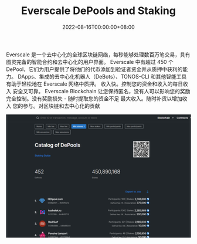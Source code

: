 ﻿---
title: "Everscale DePools and Staking"
description: "将您的代币质押到 Everscale DePool 智能合约并每天享受奖励"
date: 2022-08-16T00:00:00+08:00
lastmod: 2022-08-16T00:00:00+08:00
draft: false
authors: ["boogArno"]
featuredImage: "everscale-depools-and-staking.png"
tags: ["DeFi","Everscale DePools and Staking"]
categories: ["nfts"]
nfts: ["DeFi"]
blockchain: "Everscale"
website: "https://ever.surf/"
twitter: ""
discord: "https://discord.com/invite/everscale"
telegram: "https://t.me/surfofficial"
github: "https://github.com/tonlabs"
youtube: "https://www.youtube.com/channel/UCYXE90SYLCsMDsBzGgBY04w/featured"
twitch: ""
facebook: ""
instagram: ""
reddit: ""
medium: ""
steam: ""
gitbook: ""
googleplay: ""
appstore: ""
status: "Live"
weight: 
lightgallery: true
toc: true
pinned: false
recommend: false
recommend1: false
---
Everscale 是一个去中心化的全球区块链网络，每秒能够处理数百万笔交易，具有图灵完备的智能合约和去中心化的用户界面。
Everscale 中有超过 450 个 DePool，它们为用户提供了将他们的代币添加到验证者资金并从质押中获利的能力。
DApps、集成的去中心化机器人（DeBots）、TONOS-CLI 和其他智能工具有助于轻松地在 Everscale 网络中质押。
收入快。控制您的资金和收入的每日收入
安全又可靠。 Everscale Blockchain 让您保持匿名，没有人可以影响您的奖励
完全控制。没有奖励损失 - 随时提取您的资金不足
最大收入。随时补货以增加收入
您的参与。对区块链和去中心化的贡献

![everscaledepoolsandstaking-dapp-defi-everscale-image1_005304547da7bd70ebeb225b2792f538](everscaledepoolsandstaking-dapp-defi-everscale-image1_005304547da7bd70ebeb225b2792f538.png)